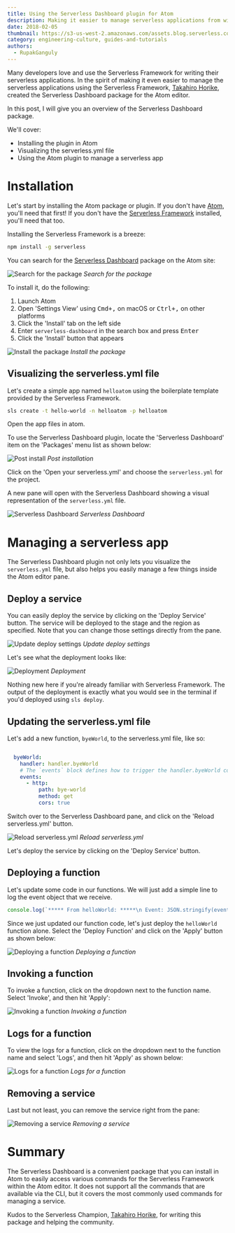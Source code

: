 ```yaml
---
title: Using the Serverless Dashboard plugin for Atom 
description: Making it easier to manage serverless applications from within the Atom editor
date: 2018-02-05
thumbnail: https://s3-us-west-2.amazonaws.com/assets.blog.serverless.com/atom-editor-square.jpeg 
category: engineering-culture, guides-and-tutorials
authors:
  - RupakGanguly
---
```


Many developers love and use the Serverless Framework for writing their serverless applications. In the spirit of making it even easier to manage the serverless applications using the Serverless Framework, [Takahiro Horike](https://serverless.com/community/champions/takahiro-horike/), created the Serverless Dashboard package for the Atom editor.

In this post, I will give you an overview of the Serverless Dashboard package.

We'll cover:

* Installing the plugin in Atom
* Visualizing the serverless.yml file
* Using the Atom plugin to manage a serverless app

# Installation

Let's start by installing the Atom package or plugin. If you don't have [Atom](https://atom.io/), you'll need that first! If you don't have the [Serverless Framework](https://serverless.com/framework/) installed, you'll need that too.

Installing the Serverless Framework is a breeze:

```bash
npm install -g serverless 
```

You can search for the [Serverless Dashboard](https://atom.io/packages/serverless-dashboard) package on the Atom site:

![Search for the package](https://user-images.githubusercontent.com/8188/35174727-676e17c0-fd3e-11e7-91c0-b2ccb53c6117.png)
*Search for the package*

To install it, do the following:

1. Launch Atom
1. Open 'Settings View' using <kbd>Cmd+,</kbd> on macOS or <kbd>Ctrl+,</kbd> on other platforms
1. Click the 'Install' tab on the left side
1. Enter `serverless-dashboard` in the search box and press <kbd>Enter</kbd>
1. Click the 'Install' button that appears

![Install the package](https://user-images.githubusercontent.com/8188/35175208-934451dc-fd40-11e7-8111-f7af675d0d06.png)
*Install the package*

## Visualizing the serverless.yml file

Let's create a simple app named `helloatom` using the boilerplate template provided by the Serverless Framework.

```bash
sls create -t hello-world -n helloatom -p helloatom
```

Open the app files in atom. 

To use the Serverless Dashboard plugin, locate the 'Serverless Dashboard' item on the 'Packages' menu list as shown below:

![Post install](https://user-images.githubusercontent.com/8188/35174627-0685b0b2-fd3e-11e7-85f0-a4b83d6b7edb.png)
*Post installation*

Click on the 'Open your serverless.yml' and choose the `serverless.yml` for the project.

A new pane will open with the Serverless Dashboard showing a visual representation of the `serverless.yml` file.

![Serverless Dashboard](https://user-images.githubusercontent.com/8188/35176844-8e8f42a6-fd49-11e7-9bb1-866a9954c2ee.png)
*Serverless Dashboard*

# Managing a serverless app

The Serverless Dashboard plugin not only lets you visualize the `serverless.yml` file, but also helps you easily manage a few things inside the Atom editor pane. 

## Deploy a service

You can easily deploy the service by clicking on the 'Deploy Service' button. The service will be deployed to the stage and the region as specified. Note that you can change those settings directly from the pane.

![Update deploy settings](https://user-images.githubusercontent.com/8188/35177082-09db1f7e-fd4b-11e7-8610-01cca5d31f78.png)
*Update deploy settings*

Let's see what the deployment looks like:

![Deployment](https://user-images.githubusercontent.com/8188/35177180-8d13569a-fd4b-11e7-8460-04efaeffa9f1.png)
*Deployment*

Nothing new here if you're already familiar with Serverless Framework. The output of the deployment is exactly what you would see in the terminal if you'd deployed using `sls deploy`.

## Updating the serverless.yml file

Let's add a new function, `byeWorld`, to the serverless.yml file, like so:

```yaml

  byeWorld:
    handler: handler.byeWorld
    # The `events` block defines how to trigger the handler.byeWorld code
    events:
      - http:
          path: bye-world
          method: get
          cors: true
```
Switch over to the Serverless Dashboard pane, and click on the 'Reload serverless.yml' button. 

![Reload serverless.yml](https://user-images.githubusercontent.com/8188/35177381-df382e18-fd4c-11e7-85fe-091dc6af5131.png)
*Reload serverless.yml*

Let's deploy the service by clicking on the 'Deploy Service' button.

## Deploying a function

Let's update some code in our functions. We will just add a simple line to log the event object that we receive.

```js
console.log(`***** From helloWorld: *****\n Event: JSON.stringify(event) \n******\n`);
```

Since we just updated our function code, let's just deploy the `helloWorld` function alone. Select the 'Deploy Function' and click on the 'Apply' button as shown below:

![Deploying a function](https://user-images.githubusercontent.com/8188/35177812-f83dd6ac-fd50-11e7-8ca6-e387246bf336.png)
*Deploying a function*

## Invoking a function

To invoke a function, click on the dropdown next to the function name. Select 'Invoke', and then hit 'Apply':

![Invoking a function](https://user-images.githubusercontent.com/8188/35177846-4ac02740-fd51-11e7-8a53-fb3f8803a0e6.png)
*Invoking a function*

## Logs for a function

To view the logs for a function, click on the dropdown next to the function name and select 'Logs', and then hit 'Apply' as shown below:

![Logs for a function](https://user-images.githubusercontent.com/8188/35177865-86666390-fd51-11e7-9c67-0e851dbbf2dd.png)
*Logs for a function*

## Removing a service

Last but not least, you can remove the service right from the pane:

![Removing a service](https://user-images.githubusercontent.com/8188/35177901-e1ca1664-fd51-11e7-838b-ccf3432e901b.png)
*Removing a service*

# Summary

The Serverless Dashboard is a convenient package that you can install in Atom to easily access various commands for the Serverless Framework within the Atom editor. It does not support all the commands that are available via the CLI, but it covers the most commonly used commands for managing a service.

Kudos to the Serverless Champion, [Takahiro Horike](https://serverless.com/community/champions/takahiro-horike/), for writing this package and helping the community.
